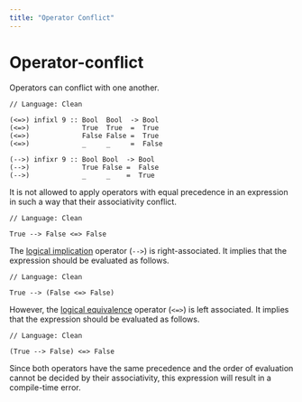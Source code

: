 ```yaml
---
title: "Operator Conflict"
---
```

# Operator-conflict

Operators can conflict with one another.

```
// Language: Clean

(<=>) infixl 9 :: Bool  Bool  -> Bool
(<=>)             True  True  =  True
(<=>)             False False =  True
(<=>)             _     _     =  False

(-->) infixr 9 :: Bool Bool  -> Bool
(-->)             True False =  False
(-->)             _     _    =  True
```

It is not allowed to apply operators with equal precedence in an expression in such a way that their associativity conflict.

```
// Language: Clean

True --> False <=> False
```

The [logical implication](https://en.wikipedia.org/wiki/Material_conditional) operator (`-->`) is right-associated.
It implies that the expression should be evaluated as follows.

```
// Language: Clean

True --> (False <=> False)
```

However, the [logical equivalence](https://en.wikipedia.org/wiki/Logical_equivalence) operator (`<=>`) is left associated.
It implies that the expression should be evaluated as follows.

```
// Language: Clean

(True --> False) <=> False
```

Since both operators have the same precedence and the order of evaluation cannot be decided by their associativity, this expression will result in a compile-time error.